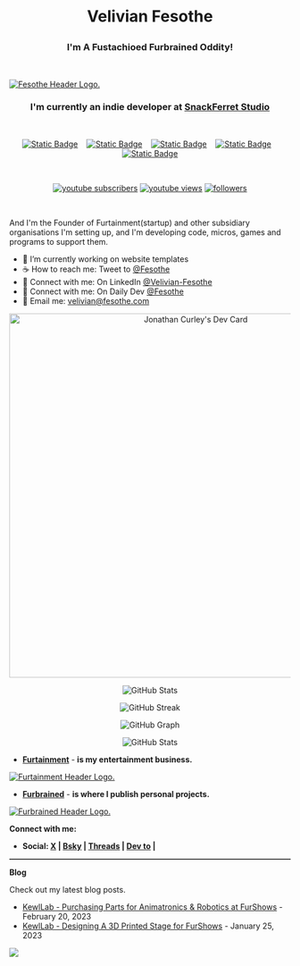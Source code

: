 <h1><p align="center">Velivian Fesothe</p></h1>
<h3><p align="center">
  <b>I'm A Fustachioed Furbrained Oddity!</b>
</p></h3></br>

[![Fesothe Header Logo.](https://cdn.furrys.org/github/fesothe/images/fesothe_github_1500x410.png)](https://fesothe.com)

<h3><p align="center">
  I'm currently an indie developer at <a href="https://github.com/SnackFerret">SnackFerret Studio</a>
</p></h3>&nbsp;

<!-- [START BADGES] -->
<p align="center" dir="auto">
  <a href="https://www.linkedin.com/in/velivian-fesothe/">
  <img alt="Static Badge" src="https://img.shields.io/badge/linkedin-8b0000?&amp;style=for-the-badge&amp;logo=linkedin&amp;logoColor=white"></a>
  &nbsp;&nbsp;
  <a href="https://www.instagram.com/velivian.fesothe/">
  <img alt="Static Badge" src="https://img.shields.io/badge/instagram-8b0000?&amp;style=for-the-badge&amp;logo=instagram&amp;logoColor=white"></a>
  &nbsp;&nbsp;
  <a href="https://www.youtube.com/@Fesothe">
  <img alt="Static Badge" src="https://img.shields.io/badge/youtube-8b0000?&amp;style=for-the-badge&amp;logo=youtube&amp;logoColor=white"></a>
  &nbsp;&nbsp;
  <a href="https://sketchfab.com/fesothe/collections">
  <img alt="Static Badge" src="https://img.shields.io/badge/sketchfab-8b0000?&amp;style=for-the-badge&amp;logo=sketchfab&amp;logoColor=white"></a>
  &nbsp;&nbsp;
  <a href="https://steamcommunity.com/id/Fesothe">
  <img alt="Static Badge" src="https://img.shields.io/badge/steam-8b0000?&amp;style=for-the-badge&amp;logo=steam&amp;logoColor=white"></a>
</p>
&nbsp;

<!-- Social badges section -->
<!-- Badges with custom icons - https://github.com/DenverCoder1/custom-icon-badges -->
<!-- View counter - https://github.com/DenverCoder1/Simple-View-Counter -->
<p align="center">
  <a href="https://www.youtube.com/@Fesothe?sub_confirmation=1">
    <img alt="youtube subscribers" title="Subscribe to my YouTube channel" src="https://img.shields.io/youtube/channel/views/UCGdhAgyQ20TtB50rEGGTRqw?style=for-the-badge&logoColor=white&label=Subscribe&link=https%3A%2F%2Fwww.youtube.com%2Fc%2FFesothe%3Fsub_confirmation%3D1&color=red&amp;labelColor=ce4630p&logo=youtube"/></a>
  <a href="https://www.youtube.com/@Fesothe">
    <img alt="youtube views" title="YouTube views" src="https://img.shields.io/youtube/channel/views/UCGdhAgyQ20TtB50rEGGTRqw?style=for-the-badge&color=red&amp;labelColor=ce4630p&logo=youtube"/></a> 
  <a href="https://github.com/Fesothe?tab=followers">
    <img alt="followers" title="Follow me on Github" src="https://custom-icon-badges.demolab.com/github/followers/Fesothe?&labelColor=ffffffba&style=for-the-badge&logo=person-add&label=Follow&logoColor=white"/></a>
</p>
<!-- [END BADGES] -->
&nbsp;

<p>And I'm the Founder of Furtainment(startup) and other subsidiary organisations I'm setting up, and I'm developing code, micros, games and programs to support them.</p>

<ul>
  <li>🚧 I’m currently working on website templates</li>
  <li>☕ How to reach me: Tweet to <a href="https://x.com/intent/tweet?screen_name=Fesothe&ref_src=twsrc%5Etfw" class="twitter-mention-button" data-show-count="false">@Fesothe</a></li>
  <li>💼 Connect with me: On LinkedIn <a href="https://www.linkedin.com/comm/mynetwork/discovery-see-all?usecase=PEOPLE_FOLLOWS&followMember=velivian-fesothe">@Velivian-Fesothe</a></li> 
  <li>💼 Connect with me: On Daily Dev <a href="https://app.daily.dev/fesothe">@Fesothe</a></li>
  <li>💼 Email me: <a href="mailto:velivian@fesothe.com">velivian@fesothe.com</a></li>
</ul>

<p align="center" dir="auto">
<a href="https://app.daily.dev/fesothe"><img src="https://api.daily.dev/devcards/v2/G2NpV6ZiNeS1IFnmnDdog.png?r=a2q&type=wide" width="652" alt="Jonathan Curley's Dev Card"/></a></p>

<p align="center" dir="auto">
<img src="https://github-readme-stats.vercel.app/api?username=fesothe&show_icons=true&theme=shadow_red&title_color=808080&text_color=808080&icon_color=8b0000&card_height=250&card_width=1000px" alt="GitHub Stats" /></p>

<p align="center" dir="auto"><img src="https://github-readme-streak-stats.herokuapp.com/?user=fesothe&theme=shadow_red&hide_border=false&date_format=j%20M%5B%20Y%5D&mode=weekly&card_width=1000&card_height=250" alt="GitHub Streak" /></p>

<p align="center" dir="auto"><img src="https://github-readme-activity-graph.vercel.app/graph/?username=Fesothe&bg_color=FFFFFF&color=888888&line=F85D7F&point=888888&hide_border=false" alt="GitHub Graph" /></p>

<p align="center" dir="auto"><img src="https://github-readme-stats.vercel.app/api/top-langs/?username=fesothe&layout=compact&theme=shadow_red&count_private=true&card_width=1000&card_height=250" alt="GitHub Stats" /></p>                                     

* <b><a href="https://github.com/Furtainment">Furtainment</a></b> - <b> is my entertainment business.</b>

[![Furtainment Header Logo.](https://cdn.furrys.org/github/furtainment/images/furtainment_github_1500x400.png)](https://github.com/Furtainment)

* <b><a href="https://github.com/Furbrained">Furbrained</a></b> - <b> is where I publish personal projects.</b>

[![Furbrained Header Logo.](https://cdn.furrys.org/github/furbrained/images/furbrained_github_1500x400.png)](https://github.com/Furbrained)

<b>Connect with me:</b>

* <b>Social: <a href="https://x.com/Fesothe">X</a> | <a href="https://bsky.app/profile/fesothe.com">Bsky</a> | <a href="https://www.threads.net/@velivian.fesothe">Threads</a> | <a href="https://dev.to/fesothe">Dev to</a> | </b>

<hr style="border: none; border-top: 1px solid grey;">

<b>Blog</b>

Check out my latest blog posts.

<ul>
  <li><a href="https://www.kewllab.com/2023/02/purchasing-parts-for-robotics.html">KewlLab - Purchasing Parts for Animatronics & Robotics at FurShows</a> - February 20, 2023</li>
  <li><a href="https://www.kewllab.com/2023/01/designing-a-3d-printed-stage-for-furshows.html">KewlLab - Designing A 3D Printed Stage for FurShows</a> - January 25, 2023</li>
</ul>

![](https://komarev.com/ghpvc/?username=fesothe&color=red)
